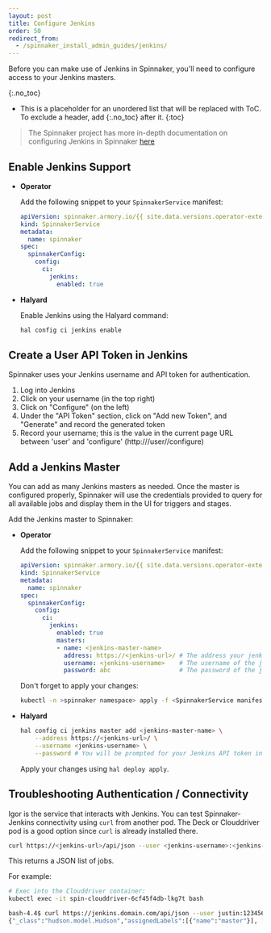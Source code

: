 ```yaml
---
layout: post
title: Configure Jenkins
order: 50
redirect_from:
  - /spinnaker_install_admin_guides/jenkins/
---
```


Before you can make use of Jenkins in Spinnaker, you'll need to
configure access to your Jenkins masters.

{:.no_toc}
* This is a placeholder for an unordered list that will be replaced with ToC. To exclude a header, add {:.no_toc} after it.
{:toc}

> The Spinnaker project has more in-depth documentation on configuring Jenkins
> in Spinnaker [here](https://www.spinnaker.io/setup/ci/jenkins/)

## Enable Jenkins Support

* **Operator**

    Add the following snippet to your `SpinnakerService` manifest:

    ```yaml
    apiVersion: spinnaker.armory.io/{{ site.data.versions.operator-extended-crd-version }}
    kind: SpinnakerService
    metadata:
      name: spinnaker
    spec:
      spinnakerConfig:  
        config:
          ci:
            jenkins:
              enabled: true
    ```

* **Halyard**

    Enable Jenkins using the Halyard command:

    ```bash
    hal config ci jenkins enable
    ```

## Create a User API Token in Jenkins

Spinnaker uses your Jenkins username and API token for authentication.

1. Log into Jenkins
2. Click on your username (in the top right)
3. Click on "Configure" (on the left)
4. Under the "API Token" section, click on "Add new Token", and "Generate" and record the generated token
5. Record your username; this is the value in the current page URL between 'user' and 'configure' (http://<jenkins-url>/user/<username>/configure)

## Add a Jenkins Master

You can add as many Jenkins masters as needed.  Once the master is configured
properly, Spinnaker will use the credentials provided to query for all
available jobs and display them in the UI for triggers and stages.

Add the Jenkins master to Spinnaker:

* **Operator**

    Add the following snippet to your `SpinnakerService` manifest:

    ```yaml
    apiVersion: spinnaker.armory.io/{{ site.data.versions.operator-extended-crd-version }}
    kind: SpinnakerService
    metadata:
      name: spinnaker
    spec:
      spinnakerConfig:  
        config:
          ci:
            jenkins:
              enabled: true
              masters:
              - name: <jenkins-master-name>
                address: https://<jenkins-url>/ # The address your jenkins master is reachable at.
                username: <jenkins-username>    # The username of the jenkins user to authenticate as.
                password: abc                   # The password of the jenkins user to authenticate as. This field support "encrypted" secret references.
    ```

    Don't forget to apply your changes:

    ```bash
    kubectl -n >spinnaker namespace> apply -f <SpinnakerService manifest>
    ```

* **Halyard**

    ```bash
    hal config ci jenkins master add <jenkins-master-name> \
        --address https://<jenkins-url>/ \
        --username <jenkins-username> \
        --password # You will be prompted for your Jenkins API token interactively
    ```

    Apply your changes using ```hal deploy apply```.

## Troubleshooting Authentication / Connectivity

Igor is the service that interacts with Jenkins.  You can test Spinnaker-Jenkins connectivity using `curl` from another pod. The Deck or Clouddriver pod is a good option since `curl` is already installed there.

```bash
curl https://<jenkins-url>/api/json --user <jenkins-username>:<jenkins-api-token>
```

This returns a JSON list of jobs.

For example:

```bash
# Exec into the Clouddriver container:
kubectl exec -it spin-clouddriver-6cf45f4db-lkg7t bash

bash-4.4$ curl https://jenkins.domain.com/api/json --user justin:1234567890abcdefghijklmnopqrstuvwx
{"_class":"hudson.model.Hudson","assignedLabels":[{"name":"master"}], [...] }
```
